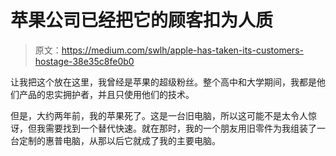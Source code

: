 # 苹果公司已经把它的顾客扣为人质

> 原文：<https://medium.com/swlh/apple-has-taken-its-customers-hostage-38e35c8fe0b0>

让我把这个放在这里，我曾经是苹果的超级粉丝。整个高中和大学期间，我都是他们产品的忠实拥护者，并且只使用他们的技术。

但是，大约两年前，我的苹果死了。这是一台旧电脑，所以这可能不是太令人惊讶，但我需要找到一个替代快速。就在那时，我的一个朋友用旧零件为我组装了一台定制的惠普电脑，从那以后它就成了我的主要电脑。